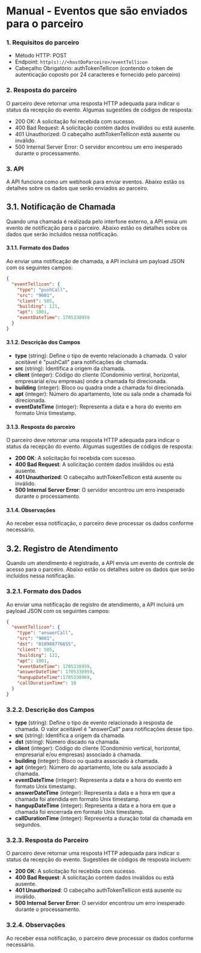 # Manual - Eventos que são enviados para o parceiro

### 1. Requisitos do parceiro
- Método HTTP: POST
- Endpoint: `http(s)://<hostDoParceiro>/eventTellicon`
- Cabeçalho Obrigatório: authTokenTellicon (contendo o token de autenticação coposto por 24 caracteres e fornecido pelo parceiro)

### 2. Resposta do parceiro
  O parceiro deve retornar uma resposta HTTP adequada para indicar o status da recepção do evento. Algumas sugestões de códigos de resposta:
- 200 OK: A solicitação foi recebida com sucesso.
- 400 Bad Request: A solicitação contém dados inválidos ou está ausente.
- 401 Unauthorized: O cabeçalho authTokenTellicon está ausente ou inválido.
- 500 Internal Server Error: O servidor encontrou um erro inesperado durante o processamento.

### 3. API
A API funciona como um webhook para enviar eventos. Abaixo estão os detalhes sobre os dados que serão enviados ao parceiro.

## 3.1. Notificação de Chamada
Quando uma chamada é realizada pelo interfone externo, a API envia um evento de notificação para o parceiro. Abaixo estão os detalhes sobre os dados que serão incluídos nessa notificação.

#### 3.1.1. Formato dos Dados
Ao enviar uma notificação de chamada, a API incluirá um payload JSON com os seguintes campos:

```json
{
  "eventTellicon": {
    "type": "pushCall",
    "src": "9001",
    "client": 505,
    "building": 121,
    "apt": 1001,
    "eventDateTime": 1705338959
  }
}
```

#### 3.1.2. Descrição dos Campos
- **type** (string): Define o tipo de evento relacionado à chamada. O valor aceitável é "pushCall" para notificações de chamada.
- **src** (string): Identifica a origem da chamada.
- **client** (integer): Código do cliente (Condominio vertiral, horizontal, empresarial e/ou empresas) onde a chamada foi direcionada.
- **building** (integer): Bloco ou quadra onde a chamada foi direcionada.
- **apt** (integer): Número do apartamento, lote ou sala onde a chamada foi direcionada.
- **eventDateTime** (integer): Representa a data e a hora do evento em formato Unix timestamp.

#### 3.1.3. Resposta do parceiro
O parceiro deve retornar uma resposta HTTP adequada para indicar o status da recepção do evento. Algumas sugestões de códigos de resposta:

- **200 OK**: A solicitação foi recebida com sucesso.
- **400 Bad Request**: A solicitação contém dados inválidos ou está ausente.
- **401 Unauthorized**: O cabeçalho authTokenTellicon está ausente ou inválido.
- **500 Internal Server Error**: O servidor encontrou um erro inesperado durante o processamento.

#### 3.1.4. Observações
Ao receber essa notificação, o parceiro deve processar os dados conforme necessário.

## 3.2. Registro de Atendimento

Quando um atendimento é registrado, a API envia um evento de controle de acesso para o parceiro. Abaixo estão os detalhes sobre os dados que serão incluídos nessa notificação.

### 3.2.1. Formato dos Dados

Ao enviar uma notificação de registro de atendimento, a API incluirá um payload JSON com os seguintes campos:

```json
{
  "eventTellicon": {
    "type": "answerCall",
    "src": "9001",
    "dst": "018988776655",
    "client": 505,
    "building": 121,
    "apt": 1001,
    "eventDateTime": 1705338959,
    "answerDateTime": 1705338959,
    "hangupDateTime":1705338969,
    "callDurationTime": 10
  }
}
```

### 3.2.2. Descrição dos Campos
- **type** (string): Define o tipo de evento relacionado à resposta de chamada. O valor aceitável é "answerCall" para notificações desse tipo.
- **src** (string): Identifica a origem da chamada.
- **dst** (string): Número discado na chamada.
- **client** (integer): Código do cliente (Condomínio vertical, horizontal, empresarial e/ou empresas) associado à chamada.
- **building** (integer): Bloco ou quadra associado à chamada.
- **apt** (integer): Número do apartamento, lote ou sala associado à chamada.
- **eventDateTime** (integer): Representa a data e a hora do evento em formato Unix timestamp.
- **answerDateTime** (integer): Representa a data e a hora em que a chamada foi atendida em formato Unix timestamp.
- **hangupDateTime** (integer): Representa a data e a hora em que a chamada foi encerrada em formato Unix timestamp.
- **callDurationTime** (integer): Representa a duração total da chamada em segundos.

### 3.2.3. Resposta do Parceiro
O parceiro deve retornar uma resposta HTTP adequada para indicar o status da recepção do evento. Sugestões de códigos de resposta incluem:

- **200 OK**: A solicitação foi recebida com sucesso.
- **400 Bad Request**: A solicitação contém dados inválidos ou está ausente.
- **401 Unauthorized**: O cabeçalho authTokenTellicon está ausente ou inválido.
- **500 Internal Server Error**: O servidor encontrou um erro inesperado durante o processamento.

### 3.2.4. Observações
Ao receber essa notificação, o parceiro deve processar os dados conforme necessário.
